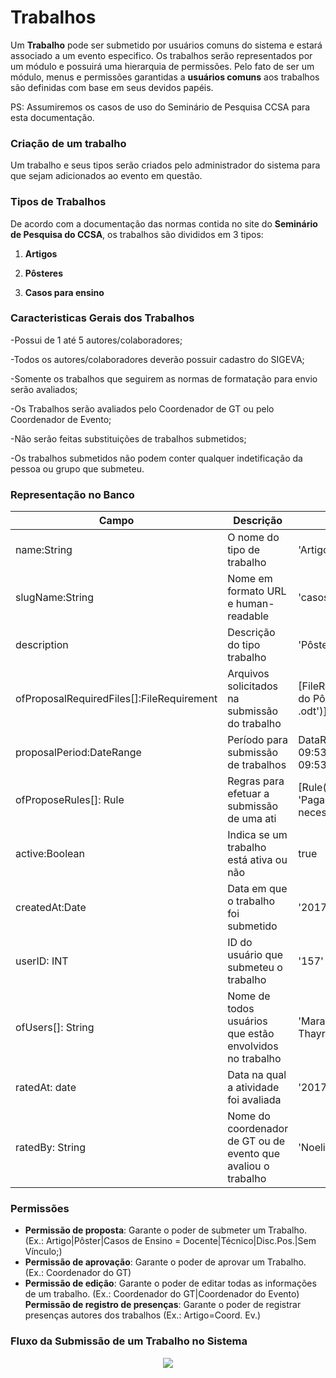 # Trabalhos

Um **Trabalho** pode ser submetido por usuários comuns do sistema e estará associado a um evento especifico. Os trabalhos serão representados por um módulo e possuirá uma hierarquia de permissões. Pelo fato de ser um módulo, menus e permissões garantidas a **usuários comuns** aos trabalhos são definidas com base em seus 
devidos papéis.

PS: Assumiremos os casos de uso do Seminário de Pesquisa CCSA para esta documentação.

### Criação de um trabalho

Um trabalho e seus tipos serão criados pelo administrador do sistema para que sejam adicionados ao evento em questão.

### Tipos de Trabalhos

De acordo com a documentação das normas contida no site do **Seminário de Pesquisa do CCSA**, os trabalhos são divididos em 3 tipos:

1. **Artigos**

2. **Pôsteres**

3. **Casos para ensino**

### Caracteristicas Gerais dos Trabalhos

-Possui de 1 até 5 autores/colaboradores;

-Todos os autores/colaboradores deverão possuir cadastro do SIGEVA;

-Somente os trabalhos que seguirem as normas de formatação para envio serão avaliados;

-Os Trabalhos serão avaliados pelo Coordenador de GT ou pelo Coordenador de Evento;

-Não serão feitas substituições de trabalhos submetidos;

-Os trabalhos submetidos não podem conter qualquer indetificação da pessoa ou grupo que submeteu.


### Representação no Banco

Campo | Descrição | Exemplo
------| --------- | -------
name:String | O nome do tipo de trabalho | 'Artigo'
slugName:String | Nome em formato URL e human-readable | 'casos-para-ensino'
description | Descrição do tipo trabalho | 'Pôster com objetivo tal'
ofProposalRequiredFiles[]:FileRequirement | Arquivos solicitados na submissão do trabalho | [FileRequirement('Resumo do Pôster', '.pdf / .doc / .odt')]
proposalPeriod:DateRange | Período para submissão de trabalhos | DataRange('2017-08-18 09:53', '2017-08-20 09:53')
ofProposeRules[]: Rule | Regras para efetuar a submissão de uma ati | [Rule('payment_required', 'Pagamento da inscrição necessário', null)]
active:Boolean | Indica se um trabalho está ativa ou não | true
createdAt:Date | Data em que o trabalho foi submetido | '2017-08-18 09:53'
userID: INT | ID do usuário que submeteu o trabalho | '157'
ofUsers[]: String | Nome de todos usuários que estão envolvidos no trabalho | 'Maradona, Marconi, Thayrone, Noeli'
ratedAt: date | Data na qual a atividade foi avaliada | '2017-10-20 10:52'
ratedBy: String | Nome do coordenador de GT ou de evento que avaliou o trabalho | 'Noeli'

### Permissões

- **Permissão de proposta**: Garante o poder de submeter um Trabalho. (Ex.: Artigo|Pôster|Casos de Ensino = Docente|Técnico|Disc.Pos.|Sem Vínculo;)
- **Permissão de aprovação**: Garante o poder de aprovar um Trabalho. (Ex.: Coordenador do GT)
- **Permissão de edição**: Garante o poder de editar todas as informações de um trabalho. (Ex.: Coordenador do GT|Coordenador do Evento)
 **Permissão de registro de presenças**: Garante o poder de registrar presenças autores dos trabalhos (Ex.: Artigo=Coord. Ev.)

### Fluxo da Submissão de um Trabalho no Sistema

<p align="center">
<img src="http://imgur.com/LwF0mvs.png">
</p>







